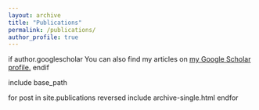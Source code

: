 ```yaml
---
layout: archive
title: "Publications"
permalink: /publications/
author_profile: true
---
```


if author.googlescholar
  You can also find my articles on <u><a href="{{author.googlescholar}}">my Google Scholar profile</a>.</u>
endif

include base_path

for post in site.publications reversed
  include archive-single.html
endfor
